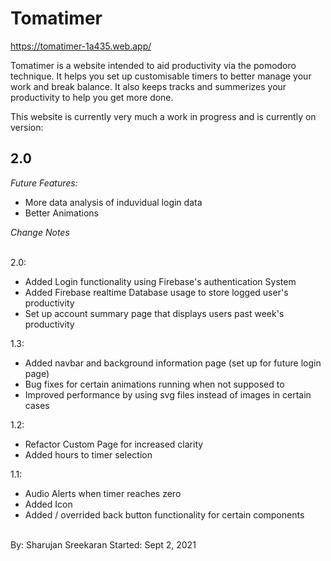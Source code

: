 <h1>Tomatimer</h1>

https://tomatimer-1a435.web.app/

Tomatimer is a website intended to aid productivity via the pomodoro technique. It helps you set up customisable timers to better manage your work and break balance. It also keeps tracks and summerizes your productivity to help you get more done.

This website is currently very much a work in progress and is currently on version:

<h2> 2.0 </h2>

<em>Future Features:</em>
<br>
* More data analysis of induvidual login data
* Better Animations

<i> Change Notes </i>
<br> <br>

2.0:

- Added Login functionality using Firebase's authentication System
- Added Firebase realtime Database usage to store logged user's productivity
- Set up account summary page that displays users past week's productivity

1.3:

- Added navbar and background information page (set up for future login page)
- Bug fixes for certain animations running when not supposed to
- Improved performance by using svg files instead of images in certain cases

1.2:

- Refactor Custom Page for increased clarity
- Added hours to timer selection

1.1:

- Audio Alerts when timer reaches zero
- Added Icon
- Added / overrided back button functionality for certain components

<br>
By: Sharujan Sreekaran
Started: Sept 2, 2021
